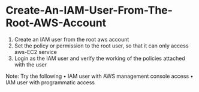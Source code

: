 # Create-An-IAM-User-From-The-Root-AWS-Account

1. Create an IAM user from the root aws account
2. Set the policy or permission to the root user, so that it can only access aws-EC2
service
3. Login as the IAM user and verify the working of the policies attached with the user
   
Note: Try the following
• IAM user with AWS management console access
• IAM user with programmatic access
